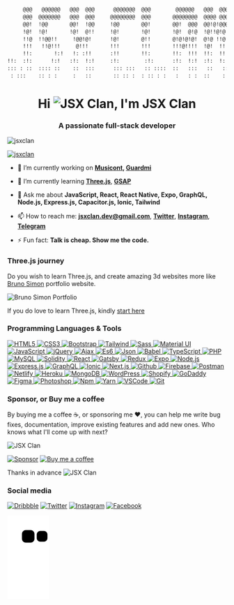 <!--
**jsxclan/jsxclan** is a ✨ _special_ ✨ repository because its `README.md` (this file) appears on your GitHub profile.

Here are some ideas to get you started:

- 🔭 I’m currently working on ...
- 🌱 I’m currently learning ...
- 👯 I’m looking to collaborate on ...
- 🤔 I’m looking for help with ...
- 💬 Ask me about ...
- 📫 How to reach me: ...
- 😄 Pronouns: ...
- ⚡ Fun fact: ...
-->

```txt
     @@@   @@@@@@   @@@  @@@      @@@@@@@  @@@        @@@@@@   @@@  @@@  
     @@@  @@@@@@@   @@@  @@@     @@@@@@@@  @@@       @@@@@@@@  @@@@ @@@  
     @@!  !@@       @@!  !@@     !@@       @@!       @@!  @@@  @@!@!@@@  
     !@!  !@!       !@!  @!!     !@!       !@!       !@!  @!@  !@!!@!@!  
     !!@  !!@@!!     !@@!@!      !@!       @!!       @!@!@!@!  @!@ !!@!  
     !!!   !!@!!!     @!!!       !!!       !!!       !!!@!!!!  !@!  !!!  
     !!:       !:!   !: :!!      :!!       !!:       !!:  !!!  !!:  !!!  
!!:  :!:      !:!   :!:  !:!     :!:        :!:      :!:  !:!  :!:  !:!  
::: : ::  :::: ::    ::  :::      ::: :::   :: ::::  ::   :::   ::   ::  
 : :::    :: : :     :   ::       :: :: :  : :: : :   :   : :  ::    :   
```

<h1 align="center">Hi <img src="https://res.cloudinary.com/jsxclan/image/upload/c_scale,w_35/v1623338916/GitHub/Emojis/Person_Mattew_Skin_Tone_White_Posture_23_Hugging_mgzsku.png" alt="JSX Clan" />, I'm JSX Clan</h1>
<h3 align="center">A passionate full-stack developer</h3>

<p align="left">
  <img src="https://komarev.com/ghpvc/?username=jsxclan&label=Profile%20views&color=0e75b6&style=plastic" alt="jsxclan" />
</p>

<p align="left">
  <a href="https://github.com/jsxclan">
    <img src="https://github-profile-trophy.vercel.app/?username=jsxclan&column=6&margin-w=7&margin-h=7" alt="jsxclan" />
  </a>
</p>

- 🔭 I’m currently working on **[Musicont](https://github.com/jsxclan/musicont), [Guardmi](https://github.com/jsxclan/guardmi)**

- 🌱 I’m currently learning **[Three.js](https://threejs.org)**, **[GSAP](https://greensock.com)**

- 💬 Ask me about **JavaScript, React, React Native, Expo, GraphQL, Node.js, Express.js, Capacitor.js, Ionic, Tailwind**

- 📫 How to reach me: **[jsxclan.dev@gmail.com](mailto:jsxclan.dev@gmail.com)**, **[Twitter](https://twitter.com/jsx_clan)**, **[Instagram](https://instagram.com/jsx.clan)**, **[Telegram](https://t.me/jsxclan)**

- ⚡ Fun fact: **Talk is cheap. Show me the code.**

### Three.js journey

Do you wish to learn Three.js, and create amazing 3d websites more like [Bruno Simon](https://bruno-simon.com) portfolio website.

![Bruno Simon Portfolio](https://res.cloudinary.com/jsxclan/image/upload/v1625326168/GitHub/Bruno%20Simon/portfolio.jpg)

If you do love to learn Three.js, kindly [start here](https://threejs-journey.xyz)

### Programming Languages & Tools

<p align="left">
  <!-- Programming Langauges -->
  <a href="https://en.wikipedia.org/wiki/HTML5" target="_blank">
    <img src="https://res.cloudinary.com/jsxclan/image/upload/v1623303884/GitHub/Programming%20Langauges/Card_isucc0.png" alt="HTML5" width="50" height="50"/>
  </a>
  <a href="https://en.wikipedia.org/wiki/CSS" target="_blank">
    <img src="https://res.cloudinary.com/jsxclan/image/upload/v1623303881/GitHub/Programming%20Langauges/Card-1_ogdsdi.png" alt="CSS3" width="50" height="50"/>
  </a>
  <a href="https://getbootstrap.com/" target="_blank">
    <img src="https://res.cloudinary.com/jsxclan/image/upload/v1623303883/GitHub/Programming%20Langauges/Card-2_cglkos.png" alt="Bootstrap" width="50" height="50"/>
  </a>
  <a href="https://tailwindcss.com/" target="_blank">
    <img src="https://res.cloudinary.com/jsxclan/image/upload/v1623303883/GitHub/Programming%20Langauges/Card-3_fkqfdx.png" alt="Tailwind" width="50" height="50"/>
  </a>
  <a href="https://sass-lang.com/" target="_blank">
    <img src="https://res.cloudinary.com/jsxclan/image/upload/v1623303883/GitHub/Programming%20Langauges/Card-4_s4cvsp.png" alt="Sass" width="50" height="50"/>
  </a>
  <a href="https://material-ui.com/" target="_blank">
    <img src="https://res.cloudinary.com/jsxclan/image/upload/v1623303883/GitHub/Programming%20Langauges/Card-5_tg1qjs.png" alt="Material UI" width="50" height="50"/>
  </a>
  <a href="https://www.javascript.com/" target="_blank">
    <img src="https://res.cloudinary.com/jsxclan/image/upload/v1623303883/GitHub/Programming%20Langauges/Card-6_dc2csy.png" alt="JavaScript" width="50" height="50"/>
  </a>
  <a href="https://jquery.com/" target="_blank">
    <img src="https://res.cloudinary.com/jsxclan/image/upload/v1623303883/GitHub/Programming%20Langauges/Card-7_uszect.png" alt="jQuery" width="50" height="50"/>
  </a>
  <a href="https://en.wikipedia.org/wiki/Ajax_(programming)" target="_blank">
    <img src="https://res.cloudinary.com/jsxclan/image/upload/v1623303884/GitHub/Programming%20Langauges/Card-8_pqkkuk.png" alt="Ajax" width="50" height="50"/>
  </a>
  <a href="https://es6.io/" target="_blank">
    <img src="https://res.cloudinary.com/jsxclan/image/upload/v1623303884/GitHub/Programming%20Langauges/Card-9_pgbcl5.png" alt="Es6" width="50" height="50"/>
  </a>
  <a href="https://www.json.org/" target="_blank">
    <img src="https://res.cloudinary.com/jsxclan/image/upload/v1623303881/GitHub/Programming%20Langauges/Card-10_bywi9g.png" alt="Json" width="50" height="50"/>
  </a>
  <a href="https://babeljs.io/" target="_blank">
    <img src="https://res.cloudinary.com/jsxclan/image/upload/v1623303882/GitHub/Programming%20Langauges/Card-11_y3qpiy.png" alt="Babel" width="50" height="50"/>
  </a>
  <a href="https://www.typescriptlang.org/" target="_blank">
    <img src="https://res.cloudinary.com/jsxclan/image/upload/v1623303882/GitHub/Programming%20Langauges/Card-12_hg5z2u.png" alt="TypeScript" width="50" height="50"/>
  </a>
  <a href="https://www.php.net/" target="_blank">
    <img src="https://res.cloudinary.com/jsxclan/image/upload/v1623303882/GitHub/Programming%20Langauges/Card-13_ij4ves.png" alt="PHP" width="50" height="50"/>
  </a>
  <a href="https://www.mysql.com/" target="_blank">
    <img src="https://res.cloudinary.com/jsxclan/image/upload/v1623303882/GitHub/Programming%20Langauges/Card-14_ivnuar.png" alt="MySQL" width="50" height="50"/>
  </a>
  <a href="https://soliditylang.org/" target="_blank">
    <img src="https://res.cloudinary.com/jsxclan/image/upload/v1637545892/GitHub/Programming%20Langauges/Card-15_hmbt1l.png" alt="Solidity" width="50" height="50"/>
  </a>
  
  <!-- Frameworks and Libraries -->
  <a href="https://reactjs.org/" target="_blank">
    <img src="https://res.cloudinary.com/jsxclan/image/upload/v1623303924/GitHub/Frameworks%20and%20Libraries/Card_qjuyi2.png" alt="React" width="50" height="50"/>
  </a>
  <a href="https://www.gatsbyjs.com/" target="_blank">
    <img src="https://res.cloudinary.com/jsxclan/image/upload/v1623303924/GitHub/Frameworks%20and%20Libraries/Card-1_l1pcqq.png" alt="Gatsby" width="50" height="50"/>
  </a>
  <a href="https://redux.js.org/" target="_blank">
    <img src="https://res.cloudinary.com/jsxclan/image/upload/v1623303924/GitHub/Frameworks%20and%20Libraries/Card-2_btelag.png" alt="Redux" width="50" height="50"/>
  </a>
  <a href="https://expo.io/" target="_blank">
    <img src="https://res.cloudinary.com/jsxclan/image/upload/v1623303924/GitHub/Frameworks%20and%20Libraries/Card-3_yggfry.png" alt="Expo" width="50" height="50"/>
  </a>
  <a href="https://nodejs.org/" target="_blank">
    <img src="https://res.cloudinary.com/jsxclan/image/upload/v1623303924/GitHub/Frameworks%20and%20Libraries/Card-4_ruiw8v.png" alt="Node.js" width="50" height="50"/>
  </a>
  <a href="https://expressjs.com/" target="_blank">
    <img src="https://res.cloudinary.com/jsxclan/image/upload/v1623303924/GitHub/Frameworks%20and%20Libraries/Card-5_e5x9zz.png" alt="Express.js" width="50" height="50"/>
  </a>
  <a href="https://graphql.org/" target="_blank">
    <img src="https://res.cloudinary.com/jsxclan/image/upload/v1623303924/GitHub/Frameworks%20and%20Libraries/Card-6_izdsz1.png" alt="GraphQL" width="50" height="50"/>
  </a>
  <a href="https://ionicframework.com/" target="_blank">
    <img src="https://res.cloudinary.com/jsxclan/image/upload/v1623303924/GitHub/Frameworks%20and%20Libraries/Card-7_v3sd5r.png" alt="Ionic" width="50" height="50"/>
  </a>
  <a href="https://nextjs.org/" target="_blank">
    <img src="https://res.cloudinary.com/jsxclan/image/upload/v1637545922/GitHub/Frameworks%20and%20Libraries/Card-8_fuy2re.png" alt="Next.js" width="50" height="50"/>
  </a>
  
  <!-- Service -->
  <a href="https://github.com/" target="_blank">
    <img src="https://res.cloudinary.com/jsxclan/image/upload/v1623303884/GitHub/Service/Card_vv2ale.png" alt="Github" width="50" height="50"/>
  </a>
  <a href="https://firebase.google.com/" target="_blank">
    <img src="https://res.cloudinary.com/jsxclan/image/upload/v1623303884/GitHub/Service/Card-1_yddjn3.png" alt="Firebase" width="50" height="50"/>
  </a>
  <a href="https://www.postman.com/" target="_blank">
    <img src="https://res.cloudinary.com/jsxclan/image/upload/v1623303884/GitHub/Service/Card-2_dwhitj.png" alt="Postman" width="50" height="50"/>
  </a>
  <a href="https://www.netlify.com/" target="_blank">
    <img src="https://res.cloudinary.com/jsxclan/image/upload/v1623303884/GitHub/Service/Card-3_rcxcqx.png" alt="Netlify" width="50" height="50"/>
  </a>
  <a href="https://www.heroku.com/" target="_blank">
    <img src="https://res.cloudinary.com/jsxclan/image/upload/v1623303884/GitHub/Service/Card-4_bptobf.png" alt="Heroku" width="50" height="50"/>
  </a>
  <a href="https://www.mongodb.com/" target="_blank">
    <img src="https://res.cloudinary.com/jsxclan/image/upload/v1623303884/GitHub/Service/Card-5_kvtjsq.png" alt="MongoDB" width="50" height="50"/>
  </a>
  
  <!-- CMS -->
  <a href="https://wordpress.com/" target="_blank">
    <img src="https://res.cloudinary.com/jsxclan/image/upload/v1623303880/GitHub/CMS/Card_bwcoco.png" alt="WordPress" width="50" height="50"/>
  </a>
  <a href="https://www.shopify.com/" target="_blank">
    <img src="https://res.cloudinary.com/jsxclan/image/upload/v1623303880/GitHub/CMS/Card-1_grh46l.png" alt="Shopify" width="50" height="50"/>
  </a>
  <a href="https://www.godaddy.com/" target="_blank">
    <img src="https://res.cloudinary.com/jsxclan/image/upload/v1623303880/GitHub/CMS/Card-2_vny5i0.png" alt="GoDaddy" width="50" height="50"/>
  </a>
  
  <!-- Design Tools -->
  <a href="https://www.figma.com/" target="_blank">
    <img src="https://res.cloudinary.com/jsxclan/image/upload/v1623303880/GitHub/Design%20Tools/Card_hkpr4g.png" alt="Figma" width="50" height="50"/>
  </a>
  <a href="https://www.photoshop.com/" target="_blank">
    <img src="https://res.cloudinary.com/jsxclan/image/upload/v1623303880/GitHub/Design%20Tools/Card-1_fk59ix.png" alt="Photoshop" width="50" height="50"/>
  </a>
  
  <!-- Package Managers -->
  <a href="https://www.npmjs.com/" target="_blank">
    <img src="https://res.cloudinary.com/jsxclan/image/upload/v1623303881/GitHub/Package%20Managers/Card_t4scos.png" alt="Npm" width="50" height="50"/>
  </a>
  <a href="https://yarnpkg.com/" target="_blank">
    <img src="https://res.cloudinary.com/jsxclan/image/upload/v1623303881/GitHub/Package%20Managers/Card-1_sq8g2y.png" alt="Yarn" width="50" height="50"/>
  </a>
  
  <!-- Others -->
  <a href="https://code.visualstudio.com/" target="_blank">
    <img src="https://res.cloudinary.com/jsxclan/image/upload/v1623303881/GitHub/Others/Card_oshreo.png" alt="VSCode" width="50" height="50"/>
  </a>
  <a href="https://git-scm.com/" target="_blank">
    <img src="https://res.cloudinary.com/jsxclan/image/upload/v1623303881/GitHub/Others/Card-1_rahmzd.png" alt="Git" width="50" height="50"/>
  </a>
</p>

### Sponsor, or Buy me a coffee

<p align="left">
  By buying me a coffee ☕, or sponsoring me ♥️, you can help me write bug fixes, documentation, improve existing features and add new ones. Who knows what I'll come up with next?
  
  <p>
    <img src="https://res.cloudinary.com/jsxclan/image/upload/c_scale,w_50/v1623338914/GitHub/Emojis/Person_Mattew_Skin_Tone_White_Posture_1_Happy_vozqj9.png" alt="JSX Clan" />
  </p>
  
  [![Sponsor](https://res.cloudinary.com/jsxclan/image/upload/v1623339974/GitHub/Buttons/Sponsor_tsbvry.png)](https://patreon.com/jsxclan)
  [![Buy me a coffee](https://res.cloudinary.com/jsxclan/image/upload/v1623339974/GitHub/Buttons/Buy_me_a_Coffee_gpwalx.png)](https://www.buymeacoffee.com/jsxclan)
  
  Thanks in advance ![JSX Clan](https://res.cloudinary.com/jsxclan/image/upload/c_scale,w_40/v1623338916/GitHub/Emojis/Person_Mattew_Skin_Tone_White_Posture_20_Like_ydm3ya.png)
</p>

### Social media

[![Dribbble](https://res.cloudinary.com/jsxclan/image/upload/v1623340389/GitHub/Socail%20media/Dribbble_fnjrid.png)](https://dribbble.com/jsxclan)
[![Twitter](https://res.cloudinary.com/jsxclan/image/upload/v1623340389/GitHub/Socail%20media/Twitter_zkhh6z.png)](https://twitter.com/jsx_clan)
[![Instagram](https://res.cloudinary.com/jsxclan/image/upload/v1623340389/GitHub/Socail%20media/Instagram_zjqkko.png)](https://instagram.com/jsx.clan)
[![Facebook](https://res.cloudinary.com/jsxclan/image/upload/v1623340389/GitHub/Socail%20media/Facebook_evbpbg.png)](https://facebook.com/JSX-Clan-103717625274089)

<!-- <p><img align="center" src="https://github-readme-stats.vercel.app/api/top-langs?username=jsxclan&show_icons=true&locale=en&layout=compact" alt="jsxclan" /></p>

<p><img align="center" src="https://github-readme-stats.vercel.app/api?username=jsxclan&show_icons=true&locale=en" alt="jsxclan" /></p>

<p><img align="center" src="https://github-readme-streak-stats.herokuapp.com/?user=jsxclan&" alt="jsxclan" /></p> -->

![GitHub contribution grid snake animation](https://raw.githubusercontent.com/jsxclan/jsxclan/output/github-contribution-grid-snake.svg)
